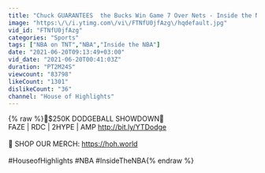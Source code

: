 ```yaml
---
title: "Chuck GUARANTEES  the Bucks Win Game 7 Over Nets - Inside the NBA | 2021 NBA Playoffs"
image: "https:\/\/i.ytimg.com\/vi\/FTNfU0jfAzg\/hqdefault.jpg"
vid_id: "FTNfU0jfAzg"
categories: "Sports"
tags: ["NBA on TNT","NBA","Inside the NBA"]
date: "2021-06-20T09:13:49+03:00"
vid_date: "2021-06-20T00:41:03Z"
duration: "PT2M24S"
viewcount: "83798"
likeCount: "1301"
dislikeCount: "36"
channel: "House of Highlights"
---
```

{% raw %}🚨$250K DODGEBALL SHOWDOWN🚨<br />FAZE | RDC | 2HYPE | AMP <a rel="nofollow" target="blank" href="http://bit.ly/YTDodge">http://bit.ly/YTDodge</a><br /><br />📌 SHOP OUR MERCH: <a rel="nofollow" target="blank" href="https://hoh.world">https://hoh.world</a><br /><br />#HouseofHighlights #NBA  #InsideTheNBA{% endraw %}
